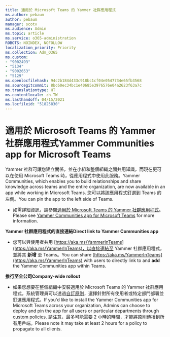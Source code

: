 ```yaml
---
title: 適用於 Microsoft Teams 的 Yammer 社群應用程式
ms.author: pebaum
author: pebaum
manager: scotv
ms.audience: Admin
ms.topic: article
ms.service: o365-administration
ROBOTS: NOINDEX, NOFOLLOW
localization_priority: Priority
ms.collection: Adm_O365
ms.custom:
- "9002493"
- "5134"
- "9002653"
- "5129"
ms.openlocfilehash: 94c2b184d433c918bc1cf04e0547734e65fb3568
ms.sourcegitcommit: 8bc60ec34bc1e40685e3976576e04a2623f63a7c
ms.translationtype: HT
ms.contentlocale: zh-TW
ms.lasthandoff: 04/15/2021
ms.locfileid: "51825830"
---
```

# <a name="yammer-communities-app-for-microsoft-teams"></a><span data-ttu-id="b76dc-102">適用於 Microsoft Teams 的 Yammer 社群應用程式</span><span class="sxs-lookup"><span data-stu-id="b76dc-102">Yammer Communities app for Microsoft Teams</span></span>

<span data-ttu-id="b76dc-103">Yammer 社群可讓您建立關係，並在小組和整個組織之間共用知識，而現在更可以在使用 Microsoft Teams 時，從應用程式中使用此服務。</span><span class="sxs-lookup"><span data-stu-id="b76dc-103">Yammer Communities, which enables you to build relationships and share knowledge across teams and the entire organization, are now available in an app while working in Microsoft Teams.</span></span> <span data-ttu-id="b76dc-104">您可以將該應用程式釘選到 Teams 的左側。</span><span class="sxs-lookup"><span data-stu-id="b76dc-104">You can pin the app to the left side of Teams.</span></span> 

- <span data-ttu-id="b76dc-105">如需詳細資訊，請參閱[適用於 Microsoft Teams 的 Yammer 社群應用程式](https://go.microsoft.com/fwlink/?linkid=2127757&clcid=0x409)。</span><span class="sxs-lookup"><span data-stu-id="b76dc-105">Please see [Yammer Communities app for Microsoft Teams](https://go.microsoft.com/fwlink/?linkid=2127757&clcid=0x409) for more information.</span></span>

<span data-ttu-id="b76dc-106">**Yammer 社群應用程式的直接連結**</span><span class="sxs-lookup"><span data-stu-id="b76dc-106">**Direct link to Yammer Communities app**</span></span>

- <span data-ttu-id="b76dc-107">您可以與使用者共用 [https://aka.ms/YammerInTeams](https://aka.ms/YammerInTeams)，以直接連結至 Yammer 社群應用程式，並將其 **新增** 至 Teams。</span><span class="sxs-lookup"><span data-stu-id="b76dc-107">You can share [https://aka.ms/YammerInTeams](https://aka.ms/YammerInTeams) with users to directly link to and **add** the Yammer Communities app within Teams.</span></span>

<span data-ttu-id="b76dc-108">**推行至全公司**</span><span class="sxs-lookup"><span data-stu-id="b76dc-108">**Company-wide rollout**</span></span>

- <span data-ttu-id="b76dc-109">如果您想要在整個組織中安裝適用於 Microsoft Teams 的 Yammer 社群應用程式，系統管理員可以透過[自訂原則](https://docs.microsoft.com/microsoftteams/manage-apps)，選擇針對所有使用者或特定部門部署並釘選應用程式。</span><span class="sxs-lookup"><span data-stu-id="b76dc-109">If you'd like to install the Yammer Communities app for Microsoft Teams across your organization, Admins can choose to deploy and pin the app for all users or particular departments through [custom policies](https://docs.microsoft.com/microsoftteams/manage-apps).</span></span> <span data-ttu-id="b76dc-110">請注意，最多可能需要 2 小時的時間，才能將原則傳播到所有用戶端。</span><span class="sxs-lookup"><span data-stu-id="b76dc-110">Please note it may take at least 2 hours for a policy to propagate to all clients.</span></span>
